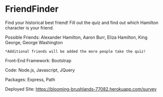 # FriendFinder

Find your historical best friend! Fill out the quiz and find out which Hamilton character is your friend.

Possible Friends: Alexander Hamilton, Aaron Burr, Eliza Hamilton, King George, George Washington

    *Additional friends will be added the more people take the quiz!

Front-End Framework: Bootstrap

Code: Node.js, Javascript, JQuery

Packages: Express, Path

Deployed Site: https://blooming-brushlands-77082.herokuapp.com/survey